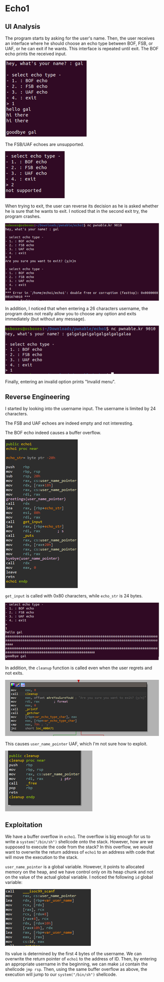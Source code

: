 # Echo1
## UI Analysis
The program starts by asking for the user's name.
Then, the user receives an interface where he should choose an echo type between BOF, FSB, or UAF, or he can exit if he wants.
This interface is repeated until exit.
The BOF echo prints the received input.

![img.png](img.png)

The FSB/UAF echoes are unsupported.

![img_1.png](img_1.png)

When trying to exit, the user can reverse its decision as he is asked whether he is sure that he wants to exit.
I noticed that in the second exit try, the program crashes.

![img_2.png](img_2.png)

In addition, I noticed that when entering a 26 characters username, the program does not really allow you to choose any option and exits immediately (but without any message).

![img_3.png](img_3.png)

Finally, entering an invalid option prints "Invalid menu".

## Reverse Engineering
I started by looking into the username input.
The username is limited by 24 characters.

The FSB and UAF echoes are indeed empty and not interesting.

The BOF echo indeed causes a buffer overflow.

![img_4.png](img_4.png)

`get_input` is called with 0x80 characters, while `echo_str` is 24 bytes.

![img_5.png](img_5.png)

In addition, the `cleanup` function is called even when the user regrets and not exits.

![img_6.png](img_6.png)

This causes `user_name_pointer` UAF, which I'm not sure how to exploit.

![img_7.png](img_7.png)

## Exploitation
We have a buffer overflow in `echo1`.
The overflow is big enough for us to write a `system("/bin/sh")` shellcode onto the stack.
However, how are we supposed to execute the code from the stack?
In this overflow, we would want to overwrite the return address of `echo1` to an address with code that will move the execution to the stack.

`user_name_pointer` is a global variable. 
However, it points to allocated memory on the heap, and we have control only on its heap chunk and not on the value of the actual global variable.
I noticed the following `id` global variable:

![img_8.png](img_8.png)

Its value is determined by the first 4 bytes of the username.
We can overwrite the return pointer of `echo1` to the address of ID.
Then, by entering an appropriate username in the beginning, we can make `id` contain the shellcode `jmp rsp`.
Then, using the same buffer overflow as above, the execution will jump to our `system("/bin/sh")` shellcode.
